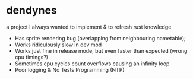 # dendynes
a project I always wanted to implement & to refresh rust knowledge

* Has sprite rendering bug (overlapping from neighbouring nametable);
* Works ridiculously slow in dev mod
* Works just fine in release mode, but even faster than expected (wrong cpu timings?)
* Sometimes cpu cycles count overflows causing an infinity loop
* Poor logging & No Tests Programming (NTP)
